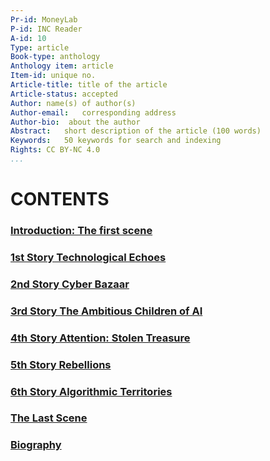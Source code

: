 ```yaml
---
Pr-id: MoneyLab
P-id: INC Reader
A-id: 10
Type: article
Book-type: anthology
Anthology item: article
Item-id: unique no.
Article-title: title of the article
Article-status: accepted
Author: name(s) of author(s)
Author-email:   corresponding address
Author-bio:  about the author
Abstract:   short description of the article (100 words)
Keywords:   50 keywords for search and indexing
Rights: CC BY-NC 4.0
...
```




# CONTENTS

### <a href="ch005.xhtml"> Introduction: The first scene </a>

### <a href="ch006.xhtml"> **1st Story Technological Echoes** </a>

### <a href="ch007.xhtml"> **2nd Story Cyber Bazaar** </a>

### <a href="ch008.xhtml"> **3rd Story The Ambitious Children of AI** </a>

### <a href="ch009.xhtml"> **4th Story Attention: Stolen Treasure** </a>

### <a href="ch010.xhtml"> **5th Story Rebellions** </a>

### <a href="ch011.xhtml"> **6th Story Algorithmic Territories** </a>

### <a href="ch011.xhtml"> **The Last Scene** </a>

### <a href="ch012.xhtml"> Biography </a>
